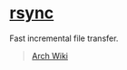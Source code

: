 # [rsync](https://rsync.samba.org/)

Fast incremental file transfer.

> [Arch Wiki](https://wiki.archlinux.org/title/rsync)
